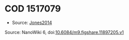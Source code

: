 <a name="material" />

# COD 1517079
<script type="application/ld+json">
  {
    "@context": "https://schema.org/",
    "@type": "ChemicalSubstance",
    "@id": "https://egonw.github.io/nanowiki/nanowiki402.html#material",
    "http://purl.org/dc/terms/conformsTo":
      {
        "@type": "CreativeWork",
        "@id": "https://bioschemas.org/profiles/ChemicalSubstance/0.4-RELEASE/"
      },
    "identfier": "402",
    "name": "COD 1517079",
    "url": "https://egonw.github.io/nanowiki/nanowiki402.html#material",
    "sameAs": "http://127.0.0.1/mediawiki/index.php/Special:URIResolver/COD_1517079"
  }
</script>


* Source: [Jones2014](Jones2014.md)


Source: NanoWiki 6, doi:[10.6084/m9.figshare.11897205.v1](https://doi.org/10.6084/m9.figshare.11897205.v1)
